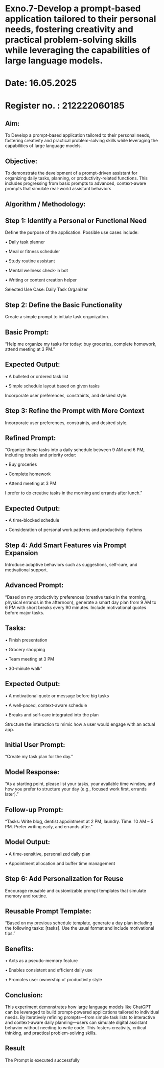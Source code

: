 # Exno.7-Develop a prompt-based application tailored to their personal needs, fostering creativity and practical problem-solving skills while leveraging the capabilities of large language models.

# Date: 16.05.2025
# Register no. : 212222060185

## Aim: 

To Develop a prompt-based application tailored to their personal needs, fostering
creativity and practical problem-solving skills while leveraging the capabilities of
large language models.

## Objective:

To demonstrate the development of a prompt-driven assistant for organizing daily
tasks, planning, or productivity-related functions. This includes progressing from
basic prompts to advanced, context-aware prompts that simulate real-world assistant
behaviors.

## Algorithm / Methodology:
## Step 1: Identify a Personal or Functional Need

Define the purpose of the application. Possible use cases include:

• Daily task planner

• Meal or fitness scheduler

• Study routine assistant

• Mental wellness check-in bot

• Writing or content creation helper

Selected Use Case: Daily Task Organizer

## Step 2: Define the Basic Functionality

Create a simple prompt to initiate task organization.

## Basic Prompt:

“Help me organize my tasks for today: buy groceries, complete homework, attend
meeting at 3 PM.”

## Expected Output:

• A bulleted or ordered task list

• Simple schedule layout based on given tasks

Incorporate user preferences, constraints, and desired style.

## Step 3: Refine the Prompt with More Context

Incorporate user preferences, constraints, and desired style.

## Refined Prompt:

“Organize these tasks into a daily schedule between 9 AM and 6 PM, including
breaks and priority order:

• Buy groceries

• Complete homework

• Attend meeting at 3 PM

I prefer to do creative tasks in the morning and errands after lunch.”

## Expected Output:

• A time-blocked schedule

• Consideration of personal work patterns and productivity rhythms

## Step 4: Add Smart Features via Prompt Expansion

Introduce adaptive behaviors such as suggestions, self-care, and motivational
support.

## Advanced Prompt:

“Based on my productivity preferences (creative tasks in the morning, physical
errands in the afternoon), generate a smart day plan from 9 AM to 6 PM with short
breaks every 90 minutes. Include motivational quotes before major tasks.

## Tasks:

• Finish presentation

• Grocery shopping

• Team meeting at 3 PM

• 30-minute walk”

## Expected Output:

• A motivational quote or message before big tasks

• A well-paced, context-aware schedule

• Breaks and self-care integrated into the plan

Structure the interaction to mimic how a user would engage with an actual app.

## Initial User Prompt:

“Create my task plan for the day.”

## Model Response:

“As a starting point, please list your tasks, your available time window, and how you
prefer to structure your day (e.g., focused work first, errands later).”

## Follow-up Prompt:

“Tasks: Write blog, dentist appointment at 2 PM, laundry.
Time: 10 AM – 5 PM.
Prefer writing early, and errands after.”

## Model Output:

• A time-sensitive, personalized daily plan

• Appointment allocation and buffer time management

## Step 6: Add Personalization for Reuse

Encourage reusable and customizable prompt templates that simulate memory and
routine.

## Reusable Prompt Template:

“Based on my previous schedule template, generate a day plan including the
following tasks: [tasks]. Use the usual format and include motivational tips.”

## Benefits:

• Acts as a pseudo-memory feature

• Enables consistent and efficient daily use

• Promotes user ownership of productivity style

## Conclusion:

This experiment demonstrates how large language models like ChatGPT can be
leveraged to build prompt-powered applications tailored to individual needs. By
iteratively refining prompts—from simple task lists to interactive and context-aware
daily planning—users can simulate digital assistant behavior without needing to
write code. This fosters creativity, critical thinking, and practical problem-solving skills.

## Result

The Prompt is executed successfully
